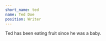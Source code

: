 ```yaml
---
short_name: ted
name: Ted Doe
position: Writer
---
```


Ted has been eating fruit since he was a baby.
